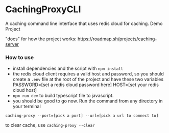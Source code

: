 # CachingProxyCLI

A caching command line interface that uses redis cloud for caching. Demo Project

"docs" for how the project works: https://roadmap.sh/projects/caching-server

### How to use

- install dependencies and the script with `npm install`
- the redis cloud client requires a valid host and password, so you should create a `.env` file at the root of the project and have these two variables
  PASSWORD=[set a redis cloud password here]
  HOST=[set your redis cloud host]
- `npm run dev` to build typescript file to javascript.
- you should be good to go now. Run the command from any directory in your terminal

`caching-proxy --port=[pick a port] --url=[pick a url to connect to]`

to clear cache, use `caching-proxy --clear`
